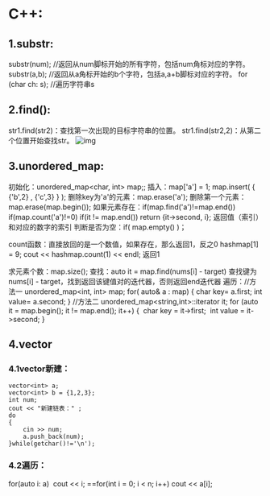 # C++:

## 1.substr:
substr(num); //返回从num脚标开始的所有字符，包括num角标对应的字符。
substr(a,b); //返回从a角标开始的b个字符，包括a,a+b脚标对应的字符。
for (char ch: s); //遍历字符串s
## 2.find():
str1.find(str2)：查找第一次出现的目标字符串的位置。
str1.find(str2,2)：从第二个位置开始查找str。
![img](file:///C:/Users/jimo/AppData/Local/Temp/msohtmlclip1/01/clip_image001.png)
## 3.unordered_map:
初始化：unordered_map<char, int> map;;
插入：map['a'] = 1; map.insert( { {'b',2} , {'c',3} } );
删除key为'a'的元素：map.erase('a'); 
删除第一个元素：map.erase(map.begin());
如果元素存在：if(map.find('a')!=map.end()) if(map.count('a')!=0)
if(it != map.end())     return {it->second, i};  返回值（索引）和对应的数字的索引
判断是否为空：if( map.empty() )；

count函数：直接放回的是一个数值，如果存在，那么返回1，反之0
hashmap[1] = 9;  cout << hashmap.count(1) << endl; 返回1

求元素个数：map.size();
查找：auto it = map.find(nums[i] - target)  查找键为nums[i] - target，找到返回该键值对的迭代器，否则返回end迭代器
遍历：//方法一
unordered_map<int, int> map;
for( auto& a : map)
{
  char key= a.first;
  int value= a.second;
}
//方法二
unordered_map<string,int>::iterator it;
for (auto it = map.begin(); it != map.end(); it++) 
{
​    char key = it->first;
​    int value = it->second;
}

## 4.vector
### 4.1vector新建：
    vector<int> a;
    vector<int> b = {1,2,3};
    int num;
    cout << "新建链表：" ;
    do
    {
        cin >> num;
        a.push_back(num);
    }while(getchar()!='\n');    
### 4.2遍历：
for(auto i: a)
​    cout << i;
==for(int i = 0; i < n; i++)
   cout << a[i]; 